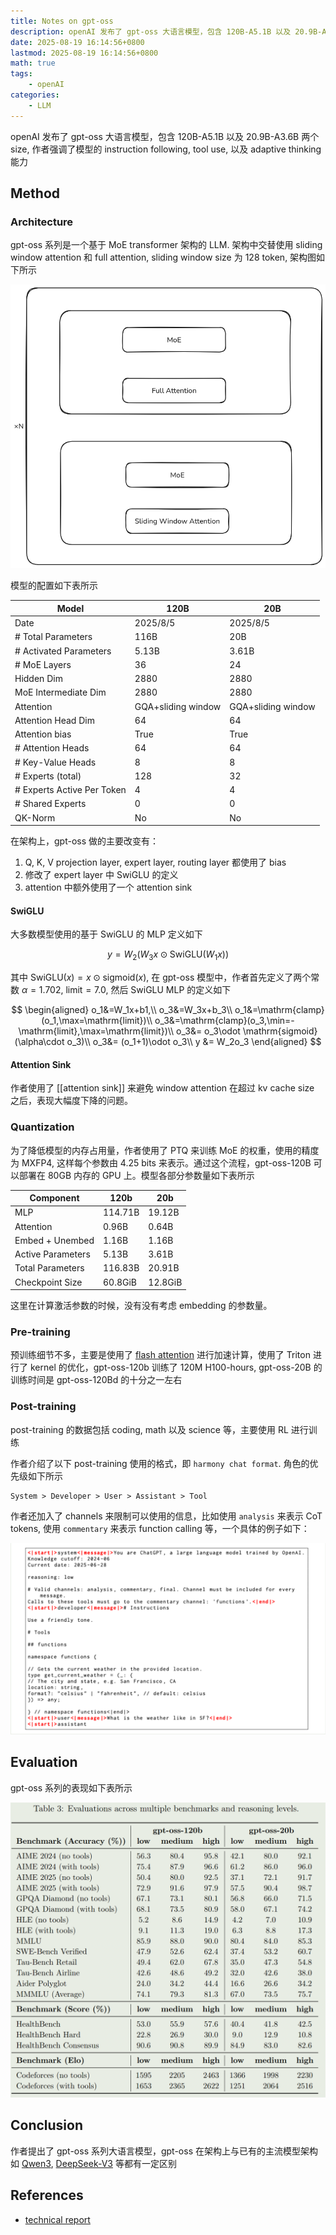 ```yaml
---
title: Notes on gpt-oss
description: openAI 发布了 gpt-oss 大语言模型，包含 120B-A5.1B 以及 20.9B-A3.6B 两个 size, 作者强调了模型的 instruction following, tool use, 以及 adaptive thinking 能力
date: 2025-08-19 16:14:56+0800
lastmod: 2025-08-19 16:14:56+0800
math: true
tags: 
    - openAI
categories:
    - LLM 
---
```



openAI 发布了 gpt-oss 大语言模型，包含 120B-A5.1B 以及 20.9B-A3.6B 两个 size, 作者强调了模型的 instruction following, tool use, 以及 adaptive thinking 能力

## Method

### Architecture

gpt-oss 系列是一个基于 MoE transformer 架构的 LLM. 架构中交替使用 sliding window attention 和 full attention, sliding window size 为 128 token, 架构图如下所示

![gpt-oss-architecture](gpt-oss-architecture.png)

模型的配置如下表所示

| Model                      | 120B               | 20B                |
| -------------------------- | ------------------ | ------------------ |
| Date                       | 2025/8/5           | 2025/8/5           |
| # Total Parameters         | 116B               | 20B                |
| # Activated Parameters     | 5.13B              | 3.61B              |
| # MoE Layers               | 36                 | 24                 |
| Hidden Dim                 | 2880               | 2880               |
| MoE Intermediate Dim       | 2880               | 2880               |
| Attention                  | GQA+sliding window | GQA+sliding window |
| Attention Head Dim         | 64                 | 64                 |
| Attention bias             | True               | True               |
| # Attention Heads          | 64                 | 64                 |
| # Key-Value Heads          | 8                  | 8                  |
| # Experts (total)          | 128                | 32                 |
| # Experts Active Per Token | 4                  | 4                  |
| # Shared Experts           | 0                  | 0                  |
| QK-Norm                    | No                 | No                 |

在架构上，gpt-oss 做的主要改变有：

1. Q, K, V projection layer, expert layer, routing layer 都使用了 bias
2. 修改了 expert layer 中 SwiGLU 的定义
3. attention 中额外使用了一个 attention sink

#### SwiGLU

大多数模型使用的基于 SwiGLU 的 MLP 定义如下

$$
y = W_2(W_3x \odot \mathrm{SwiGLU}(W_1x))
$$

其中 $\mathrm{SwiGLU}(x)=x\odot\mathrm{sigmoid}(x)$,  在 gpt-oss 模型中，作者首先定义了两个常数 $\alpha=1.702$, $\mathrm{limit}=7.0$,  然后 SwiGLU MLP 的定义如下

$$
\begin{aligned}
o_1&=W_1x+b1,\\
o_3&=W_3x+b_3\\
o_1&=\mathrm{clamp}(o_1,\max=\mathrm{limit})\\
o_3&=\mathrm{clamp}(o_3,\min=-\mathrm{limit},\max=\mathrm{limit})\\
o_3&= o_3\odot \mathrm{sigmoid}(\alpha\cdot o_3)\\
o_3&= (o_1+1)\odot o_3\\
y &= W_2o_3
\end{aligned}
$$

#### Attention Sink

作者使用了 [[attention sink]] 来避免 window attention 在超过 kv cache size 之后，表现大幅度下降的问题。

### Quantization

为了降低模型的内存占用量，作者使用了 PTQ 来训练 MoE 的权重，使用的精度为 MXFP4, 这样每个参数由 4.25 bits 来表示。通过这个流程，gpt-oss-120B 可以部署在 80GB 内存的 GPU 上。模型各部分参数量如下表所示

| Component         | 120b    | 20b     |
| ----------------- | ------- | ------- |
| MLP               | 114.71B | 19.12B  |
| Attention         | 0.96B   | 0.64B   |
| Embed + Unembed   | 1.16B   | 1.16B   |
| Active Parameters | 5.13B   | 3.61B   |
| Total Parameters  | 116.83B | 20.91B  |
| Checkpoint Size   | 60.8GiB | 12.8GiB |

这里在计算激活参数的时候，没有没有考虑 embedding 的参数量。

### Pre-training

预训练细节不多，主要是使用了 [flash attention](flash%20attention.md) 进行加速计算，使用了 Triton 进行了 kernel 的优化，gpt-oss-120b 训练了 120M H100-hours, gpt-oss-20B 的训练时间是 gpt-oss-120Bd 的十分之一左右

### Post-training

post-training 的数据包括 coding, math 以及 science 等，主要使用 RL 进行训练

作者介绍了以下 post-training 使用的格式，即 `harmony chat format`. 角色的优先级如下所示

```
System > Developer > User > Assistant > Tool
```

作者还加入了 channels 来限制可以使用的信息，比如使用 `analysis` 来表示 CoT tokens, 使用 `commentary` 来表示 function calling 等，一个具体的例子如下：

![gpt-oss-chat-template](gpt-oss-chat-template.png)

## Evaluation

gpt-oss 系列的表现如下表所示

![performance of gpt-oss](gpt-oss-performance.png)

## Conclusion

作者提出了 gpt-oss 系列大语言模型，gpt-oss 在架构上与已有的主流模型架构如 [Qwen3](Qwen3.md), [DeepSeek-V3](DeepSeek-V3.md) 等都有一定区别

## References

- [technical report](https://openai.com/index/introducing-gpt-oss/)
